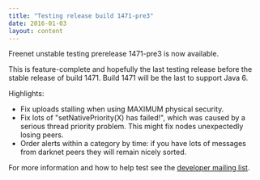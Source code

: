 ```yaml
---
title: "Testing release build 1471-pre3"
date: 2016-01-03
layout: content
---
```

Freenet unstable testing prerelease 1471-pre3 is now available.

This is feature-complete and hopefully the last testing release before the stable release of build 1471.
Build 1471 will be the last to support Java 6.

Highlights:

- Fix uploads stalling when using MAXIMUM physical security.
- Fix lots of "setNativePriority(X) has failed!", which was caused by a serious thread priority problem. This might fix nodes unexpectedly losing peers.
- Order alerts within a category by time: if you have lots of messages from darknet peers they will remain nicely sorted.

For more information and how to help test see the [developer mailing list][devl_1471].

[devl_1471]: https://emu.freenetproject.org/pipermail/devl/2016-January/038771.html
